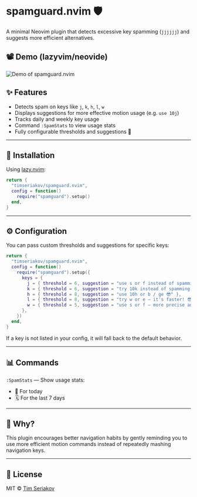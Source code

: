 # spamguard.nvim 🛡️

A minimal Neovim plugin that detects excessive key spamming (`jjjjjj`) and suggests more efficient alternatives.

## 📽️ Demo (lazyvim/neovide)

![Demo of spamguard.nvim](./demo.gif)

## ✨ Features

- Detects spam on keys like `j`, `k`, `h`, `l`, `w`
- Displays suggestions for more effective motion usage (e.g. `use 10j`)
- Tracks daily and weekly key usage
- Command `:SpamStats` to view usage stats
- Fully configurable thresholds and suggestions 🎯

---

## 🚀 Installation

Using [lazy.nvim](https://github.com/folke/lazy.nvim):

```lua
return {
  "timseriakov/spamguard.nvim",
  config = function()
    require("spamguard").setup()
  end,
}
```

---

## ⚙️ Configuration

You can pass custom thresholds and suggestions for specific keys:

```lua
return {
  "timseriakov/spamguard.nvim",
  config = function()
    require("spamguard").setup({
      keys = {
        j = { threshold = 6, suggestion = "use s or f instead of spamming jjjj 😎" },
        k = { threshold = 6, suggestion = "try 10k instead of spamming kkkk 😎" },
        h = { threshold = 8, suggestion = "use 10h or b / ge 😎" },
        l = { threshold = 8, suggestion = "try w or e — it's faster! 😎" },
        w = { threshold = 5, suggestion = "use s or f — more precise and quicker! 😎" },
      },
    })
  end,
}
```

If a key is not listed in your config, it will fall back to the default behavior.

---

## 📊 Commands

`:SpamStats` — Show usage stats:

- 📅 For today
- 🗓️ For the last 7 days

---

## 🧠 Why?

This plugin encourages better navigation habits by gently reminding you to use more efficient motion commands instead of repeatedly mashing navigation keys.

---

## 📄 License

MIT © [Tim Seriakov](https://github.com/timseriakov)
